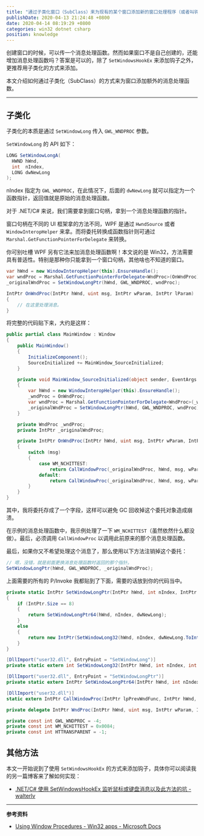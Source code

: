 ```yaml
---
title: "通过子类化窗口（SubClass）来为现有的某个窗口添加新的窗口处理程序（或者叫钩子，Hook）"
publishDate: 2020-04-13 21:24:48 +0800
date: 2020-04-14 08:19:29 +0800
categories: win32 dotnet csharp
position: knowledge
---
```


创建窗口的时候，可以传一个消息处理函数。然而如果窗口不是自己创建的，还能增加消息处理函数吗？答案是可以的，除了 `SetWindowsHookEx` 来添加钩子之外，更推荐用子类化的方式来添加。

本文介绍如何通过子类化（SubClass）的方式来为窗口添加额外的消息处理函数。

---

<div id="toc"></div>

## 子类化

子类化的本质是通过 `SetWindowLong` 传入 `GWL_WNDPROC` 参数。

`SetWindowLong` 的 API 如下：

```csharp
LONG SetWindowLongA(
  HWND hWnd,
  int  nIndex,
  LONG dwNewLong
);
```

nIndex 指定为 `GWL_WNDPROC`，在此情况下，后面的 `dwNewLong` 就可以指定为一个函数指针，返回值就是原始的消息处理函数。

对于 .NET/C# 来说，我们需要拿到窗口句柄，拿到一个消息处理函数的指针。

窗口句柄在不同的 UI 框架拿的方法不同，WPF 是通过 `HwndSource` 或者 `WindowInteropHelper` 来拿。而将委托转换成函数指针则可通过 `Marshal.GetFunctionPointerForDelegate` 来转换。

你可别吐槽 WPF 另有它法来加消息处理函数啊！本文说的是 Win32，方法需要具有普适性。特别是那种你只能拿到一个窗口句柄，其他啥也不知道的窗口。

```csharp
var hWnd = new WindowInteropHelper(this).EnsureHandle();
var wndProc = Marshal.GetFunctionPointerForDelegate<WndProc>(OnWndProc);
_originalWndProc = SetWindowLongPtr(hWnd, GWL_WNDPROC, wndProc);

IntPtr OnWndProc(IntPtr hWnd, uint msg, IntPtr wParam, IntPtr lParam)
{
    // 在这里处理消息。
}
```

将完整的代码贴下来，大约是这样：

```csharp
public partial class MainWindow : Window
{
    public MainWindow()
    {
        InitializeComponent();
        SourceInitialized += MainWindow_SourceInitialized;
    }

    private void MainWindow_SourceInitialized(object sender, EventArgs e)
    {
        var hWnd = new WindowInteropHelper(this).EnsureHandle();
        _wndProc = OnWndProc;
        var wndProc = Marshal.GetFunctionPointerForDelegate<WndProc>(_wndProc);
        _originalWndProc = SetWindowLongPtr(hWnd, GWL_WNDPROC, wndProc);
    }

    private WndProc _wndProc;
    private IntPtr _originalWndProc;

    private IntPtr OnWndProc(IntPtr hWnd, uint msg, IntPtr wParam, IntPtr lParam)
    {
        switch (msg)
        {
            case WM_NCHITTEST:
                return CallWindowProc(_originalWndProc, hWnd, msg, wParam, lParam);
            default:
                return CallWindowProc(_originalWndProc, hWnd, msg, wParam, lParam);
        }
    }
}
```

其中，我将委托存成了一个字段，这样可以避免 GC 回收掉这个委托对象造成崩溃。

在示例的消息处理函数中，我示例处理了一下 `WM_NCHITTEST`（虽然依然什么都没做）。最后，必须调用 `CallWindowProc` 以调用此前原来的那个消息处理函数。

最后，如果你又不希望处理这个消息了，那么使用以下方法注销掉这个委托：

```csharp
// 嗯，没错，就是前面更换消息处理函数时返回的那个指针。
SetWindowLongPtr(hWnd, GWL_WNDPROC, _originalWndProc);
```

上面需要的所有的 P/Invoke 我都贴到了下面，需要的话放到你的代码当中。

```csharp
private static IntPtr SetWindowLongPtr(IntPtr hWnd, int nIndex, IntPtr dwNewLong)
{
    if (IntPtr.Size == 8)
    {
        return SetWindowLongPtr64(hWnd, nIndex, dwNewLong);
    }
    else
    {
        return new IntPtr(SetWindowLong32(hWnd, nIndex, dwNewLong.ToInt32()));
    }
}

[DllImport("user32.dll", EntryPoint = "SetWindowLong")]
private static extern int SetWindowLong32(IntPtr hWnd, int nIndex, int dwNewLong);

[DllImport("user32.dll", EntryPoint = "SetWindowLongPtr")]
private static extern IntPtr SetWindowLongPtr64(IntPtr hWnd, int nIndex, IntPtr dwNewLong);

[DllImport("user32.dll")]
static extern IntPtr CallWindowProc(IntPtr lpPrevWndFunc, IntPtr hWnd, uint Msg, IntPtr wParam, IntPtr lParam);

private delegate IntPtr WndProc(IntPtr hWnd, uint msg, IntPtr wParam, IntPtr lParam);

private const int GWL_WNDPROC = -4;
private const int WM_NCHITTEST = 0x0084;
private const int HTTRANSPARENT = -1;
```

## 其他方法

本文一开始说到了使用 `SetWindowsHookEx` 的方式来添加钩子，具体你可以阅读我的另一篇博客来了解如何实现：

- [.NET/C# 使用 SetWindowsHookEx 监听鼠标或键盘消息以及此方法的坑 - walterlv](/post/add-global-windows-hook-in-dotnet.html)

---

**参考资料**

- [Using Window Procedures - Win32 apps - Microsoft Docs](https://docs.microsoft.com/zh-cn/windows/win32/winmsg/using-window-procedures?redirectedfrom=MSDN#subclassing_window)
